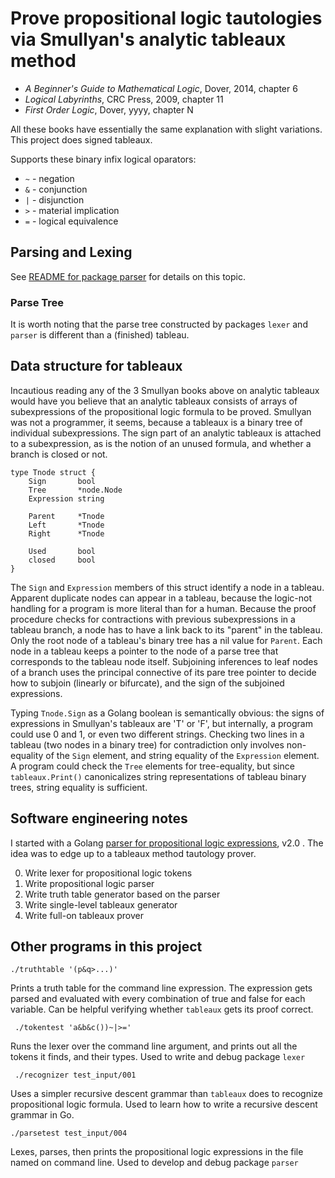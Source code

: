 # Prove propositional logic tautologies via Smullyan's analytic tableaux method 

* _A Beginner's Guide to Mathematical Logic_, Dover, 2014, chapter 6
* _Logical Labyrinths_, CRC Press, 2009, chapter 11
* _First Order Logic_, Dover, yyyy, chapter N

All these books have essentially the same explanation with slight variations.
This project does signed tableaux.


Supports these binary infix logical oparators:

* `~` - negation
* `&` - conjunction
* `|` - disjunction
* `>` - material implication
* `=` - logical equivalence

## Parsing and Lexing

See [README for package parser](https://github.com/bediger4000/tableaux-in-go/tree/master/src/parser)  for details on this topic.

### Parse Tree

It is worth noting that the parse tree constructed by packages `lexer` and `parser` is different
than a (finished) tableau.

## Data structure for tableaux

Incautious reading any of the 3 Smullyan books  above on analytic tableaux would have you
believe that an analytic tableaux consists of arrays of subexpressions of the propositional
logic formula to be proved. Smullyan was not a programmer, it seems, because a tableaux is
a binary tree of individual subexpressions. The sign part of an analytic tableaux is attached
to a subexpression, as is the notion of an unused formula, and whether a branch is closed or not.

    type Tnode struct {
        Sign       bool
        Tree       *node.Node
        Expression string
    
        Parent     *Tnode
        Left       *Tnode
        Right      *Tnode
    
        Used       bool
        closed     bool
    }

The `Sign` and `Expression` members of this struct identify a node in a tableau. Apparent duplicate 
nodes can appear in a tableau, because the logic-not handling for a program is more literal than
for a human. Because the proof procedure checks for contractions with previous subexpressions in
a tableau branch, a node has to have a link back to its "parent" in the tableau. Only the root
node of a tableau's binary tree has a nil value for `Parent`. Each node in a tableau keeps a pointer
to the node of a parse tree that corresponds to the tableau node itself. Subjoining inferences
to leaf nodes of a branch uses the principal connective of its pare tree pointer to decide
how to subjoin (linearly or bifurcate), and the sign of the subjoined expressions.

Typing `Tnode.Sign` as a Golang boolean is semantically obvious: the signs of expressions
in Smullyan's tableaux are 'T' or 'F', but internally, a program could use 0 and 1, or even
two different strings. Checking two lines in a tableau (two nodes in a binary tree) for
contradiction only involves non-equality of the `Sign` element, and string equality of the
`Expression` element. A program could check the `Tree` elements for tree-equality, but since
`tableaux.Print()` canonicalizes string representations of tableau binary trees, string equality
is sufficient.

## Software engineering notes

I started with a Golang [parser for propositional logic expressions](https://github.com/bediger4000/propositional-logic-go),
v2.0 . The idea was to edge up to a tableaux method tautology prover.

0. Write lexer for propositional logic tokens
1. Write propositional logic parser
2. Write truth table generator based on the parser
3. Write single-level tableaux generator
4. Write full-on tableaux prover 

## Other programs in this project

    ./truthtable '(p&q>...)'

Prints a truth table for the command line expression. The expression gets parsed and
evaluated with every combination of true and false for each variable. Can be helpful
verifying whether `tableaux` gets its proof correct.

     ./tokentest 'a&b&c())~|>='

Runs the lexer over the command line argument, and prints out all the tokens it finds,
and their types. Used to write and debug package `lexer`

     ./recognizer test_input/001

Uses a simpler recursive descent grammar than `tableaux` does to recognize propositional logic
formula. Used to learn how to write a recursive descent grammar in Go.

    ./parsetest test_input/004

Lexes, parses, then prints the propositional logic expressions in the file named
on command line. Used to develop and debug package `parser`
